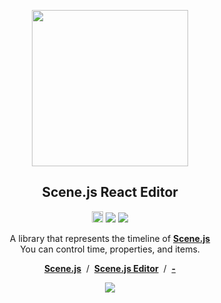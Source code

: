 
<p align="middle"><img src="https://daybrush.com/scenejs/images/clapperboard.png" width="250"/></p>
<h2 align="middle">Scene.js React Editor</h2>
<p align="middle"><a href="https://badge.fury.io/js/react-scenejs-editor" target="_blank"><img src="https://badge.fury.io/js/react-scenejs-editor.svg" alt="npm version" height="18"/></a> <img src="https://img.shields.io/badge/language-typescript-blue.svg"/> <a href="https://github.com/daybrush/scenejs-timeline/blob/master/LICENSE" target="_blank"><img src="https://img.shields.io/github/license/daybrush/scenejs-timeline.svg"/></a></p>


<p align="middle">A library that represents the timeline of <a href="https://github.com/daybrush/scenejs"><strong>Scene.js</strong></a><br/>You can control time, properties, and items.</p>

<p align="middle"><a href="https://github.com/daybrush/scenejs"><strong>Scene.js</strong></a> &nbsp;/&nbsp; <a href="https://github.com/daybrush/scenejs-timeline"><strong>Scene.js Editor</strong></a> &nbsp;/&nbsp; <a href="https://daybrush.com/scenejs/features.html#timeline"><strong>-</strong></a></p>


<p align="middle"><img src="https://raw.githubusercontent.com/daybrush/scenejs-editor/master/demo/images/editor.png"/></p>

